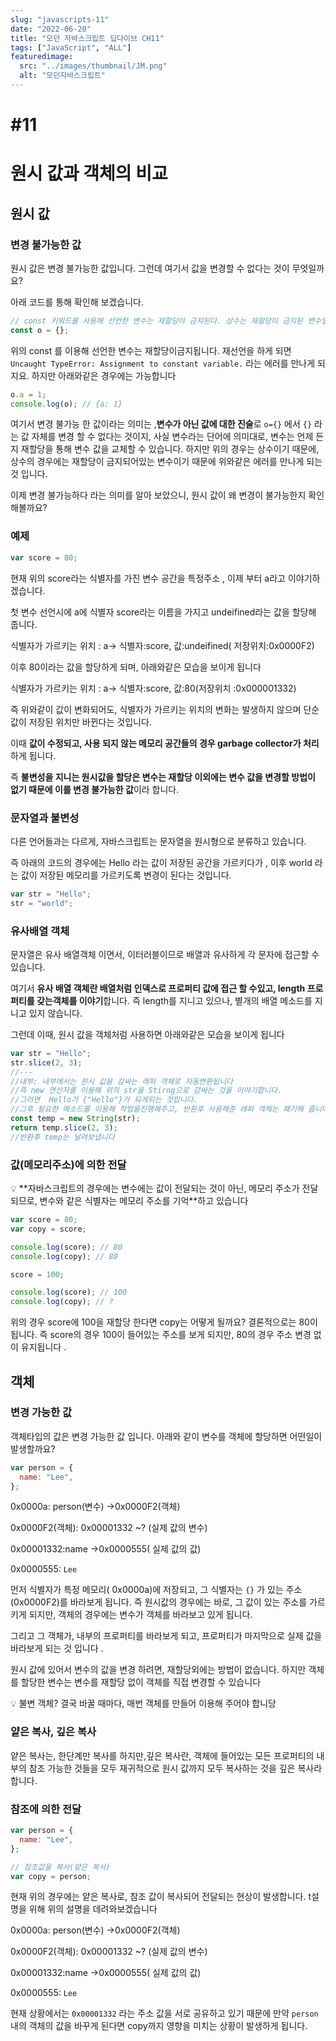 ```yaml
---
slug: "javascripts-11"
date: "2022-06-20"
title: "모던 자바스크립트 딥다이브 CH11"
tags: ["JavaScript", "ALL"]
featuredimage:
  src: "../images/thumbnail/JM.png"
  alt: "모던자바스크립트"
---
```


# #11

# 원시 값과 객체의 비교

## 원시 값

### 변경 불가능한 값

원시 값은 변경 불가능한 값입니다. 그런데 여기서 값을 변경할 수 없다는 것이 무엇일까요?

아래 코드를 통해 확인해 보겠습니다.

```jsx
// const 키워드를 사용해 선언한 변수는 재할당이 금지된다. 상수는 재할당이 금지된 변수일 뿐이다.
const o = {};
```

위의 const 를 이용해 선언한 변수는 재할당이금지됩니다. 재선언을 하게 되면 `Uncaught TypeError: Assignment to constant variable.` 라는 에러를 만나게 되지요. 하지만 아래와같은 경우에는 가능합니다

```jsx
o.a = 1;
console.log(o); // {a: 1}
```

여기서 변경 불가능 한 값이라는 의미는 ,**변수가 아닌 값에 대한 진술**로 `o={}` 에서 `{}` 라는 값 자체를 변경 할 수 없다는 것이지, 사실 변수라는 단어에 의미대로, 변수는 언제 든지 재할당을 통해 변수 값을 교체할 수 있습니다. 하지만 위의 경우는 상수이기 때문에, 상수의 경우에는 재할당이 금지되어있는 변수이기 때문에 위와같은 에러를 만나게 되는 것 입니다.

이제 변경 불가능하다 라는 의미를 알아 보았으니, 원시 값이 왜 변경이 불가능한지 확인해볼까요?

### 예제

```jsx
var score = 80;
```

현재 위의 score라는 식별자를 가진 변수 공간을 특정주소 , 이제 부터 a라고 이야기하겠습니다.

첫 변수 선언시에 a에 식별자 score라는 이름을 가지고 undeifined라는 값을 할당해 줍니다.

식별자가 가르키는 위치 : a→ 식별자:score, 값:undeifined( 저장위치:0x0000F2)

이후 80이라는 값을 할당하게 되며, 아래와같은 모습을 보이게 됩니다

식별자가 가르키는 위치 : a→ 식별자:score, 값:80(저장위치 :0x000001332)

즉 위와같이 값이 변화되어도, 식별자가 가르키는 위치의 변화는 발생하지 않으며 단순 값이 저장된 위치만 바뀐다는 것입니다.

이때 **값이 수정되고, 사용 되지 않는 메모리 공간들의 경우 garbage collector가 처리**하게 됩니다.

즉 **불변성을 지니는 원시값을 할당은 변수는 재할당 이외에는 변수 값을 변경할 방법이 없기 때문에 이를 변경 불가능한 값**이라 합니다.

### 문자열과 불변성

다른 언어들과는 다르게, 자바스크립트는 문자열을 원시형으로 분류하고 있습니다.

즉 아래의 코드의 경우에는 Hello 라는 값이 저장된 공간을 가르키다가 , 이후 world 라는 값이 저장된 메모리를 가르키도록 변경이 된다는 것입니다.

```jsx
var str = "Hello";
str = "world";
```

### 유사배열 객체

문자열은 유사 배열객체 이면서, 이터러블이므로 배열과 유사하게 각 문자에 접근할 수 있습니다.

여기서 **유사 배열 객체란 배열처럼 인덱스로 프로퍼티 값에 접근 할 수있고, length 프로퍼티를 갖는객체를 이야기**합니다. 즉 length를 지니고 있으나, 별개의 배열 메소드를 지니고 있지 않습니다.

그런데 이때, 원시 값을 객체처럼 사용하면 아래와같은 모습을 보이게 됩니다

```jsx
var str = "Hello";
str.slice(2, 3);
//---
//내부: 내부에서는 원시 값을 감싸는 래퍼 객체로 자동변환됩니다
//즉 new 연산자를 이용해 위의 str을 Stirng으로 감싸는 것을 이야기합니다.
//그러면  Hello가 {"Hello"}가 되게되는 것입니다.
//그후 필요한 메소드를 이용해 작업을진행해주고, 반환후 사용해준 레퍼 객체는 패기해 줍니다
const temp = new String(str);
return temp.slice(2, 3);
//반환후 temp는 날려보냅니다
```

### 값(메모리주소)에 의한 전달

<aside>
💡 **자바스크립트의 경우에는 변수에는 값이 전달되는 것이 아닌, 메모리 주소가 전달 되므로, 변수와 같은 식별자는  메모리 주소를 기억**하고 있습니다

</aside>

```jsx
var score = 80;
var copy = score;

console.log(score); // 80
console.log(copy); // 80

score = 100;

console.log(score); // 100
console.log(copy); // ?
```

위의 경우 score에 100을 재할당 한다면 copy는 어떻게 될까요? 결론적으로는 80이 됩니다. 즉 score의 경우 100이 들어있는 주소를 보게 되지만, 80의 경우 주소 변경 없이 유지됩니다 .

## 객체

### 변경 가능한 값

객체타입의 값은 변경 가능한 값 입니다. 아래와 같이 변수를 객체에 할당하면 어떤일이 발생할까요?

```jsx
var person = {
  name: "Lee",
};
```

0x0000a: person(변수) →0x0000F2(객체)

0x0000F2(객체): 0x00001332 ~? (실제 값의 변수)

0x00001332:name →0x0000555( 실제 값의 값)

0x0000555: `Lee`

먼저 식별자가 특정 메모리( 0x0000a)에 저장되고, 그 식별자는 `{}` 가 있는 주소(0x0000F2)를 바라보게 됩니다. 즉 원시값의 경우에는 바로, 그 값이 있는 주소를 가르키게 되지만, 객체의 경우에는 변수가 객체를 바라보고 있게 됩니다.

그리고 그 객체가, 내부의 프로퍼티를 바라보게 되고, 프로퍼티가 마지막으로 실제 값을 바라보게 되는 것 입니다 .

원시 값에 있어서 변수의 값을 변경 하려면, 재할당외에는 방법이 없습니다. 하지만 객체를 할당한 변수는 변수를 재할당 없이 객체를 직접 변경할 수 있습니다

<aside>
💡  불변 객체? 결국 바꿀 때마다, 매번 객체를 만들어 이용해 주어야 합니당

</aside>

### 얕은 복사, 깊은 복사

얕은 복사는, 한단계만 복사를 하지만,깊은 복사란, 객체에 들어있는 모든 프로퍼티의 내부의 참조 가능한 것들을 모두 재귀적으로 원시 값까지 모두 복사하는 것을 깊은 복사라 합니다.

### 참조에 의한 전달

```jsx
var person = {
  name: "Lee",
};

// 참조값을 복사(얕은 복사)
var copy = person;
```

현재 위의 경우에는 얕은 복사로, 참조 값이 복사되어 전달되는 현상이 발생합니다. t설명을 위해 위의 설명을 데려와보겠습니다

0x0000a: person(변수) →0x0000F2(객체)

0x0000F2(객체): 0x00001332 ~? (실제 값의 변수)

0x00001332:name →0x0000555( 실제 값의 값)

0x0000555: `Lee`

현재 상황에서는 `0x00001332` 라는 주소 값을 서로 공유하고 있기 때문에 만약 `person` 내의 객체의 값을 바꾸게 된다면 copy까지 영향을 미치는 상황이 발생하게 됩니다.
